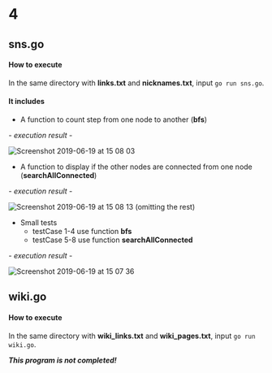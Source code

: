 # 4

## sns.go
#### How to execute
In the same directory with **links.txt** and **nicknames.txt**, input `go run sns.go`.

#### It includes 
- A function to count step from one node to another (**bfs**)

_- execution result -_

![Screenshot 2019-06-19 at 15 08 03](https://user-images.githubusercontent.com/34668695/59740801-1e2bf580-92a4-11e9-9b4b-29db68e23d16.png)

- A function to display if the other nodes are connected from one node (**searchAllConnected**)

_- execution result -_

![Screenshot 2019-06-19 at 15 08 13](https://user-images.githubusercontent.com/34668695/59740803-1e2bf580-92a4-11e9-99ce-8e87b65fef08.png)
(omitting the rest)

- Small tests
  - testCase 1-4 use function **bfs**
  - testCase 5-8 use function **searchAllConnected**
  
_- execution result -_
  
![Screenshot 2019-06-19 at 15 07 36](https://user-images.githubusercontent.com/34668695/59740799-1e2bf580-92a4-11e9-803d-2ebcbc3e6294.png)

  
## wiki.go
#### How to execute
In the same directory with **wiki_links.txt** and **wiki_pages.txt**, input `go run wiki.go`.

_**This program is not completed!**_